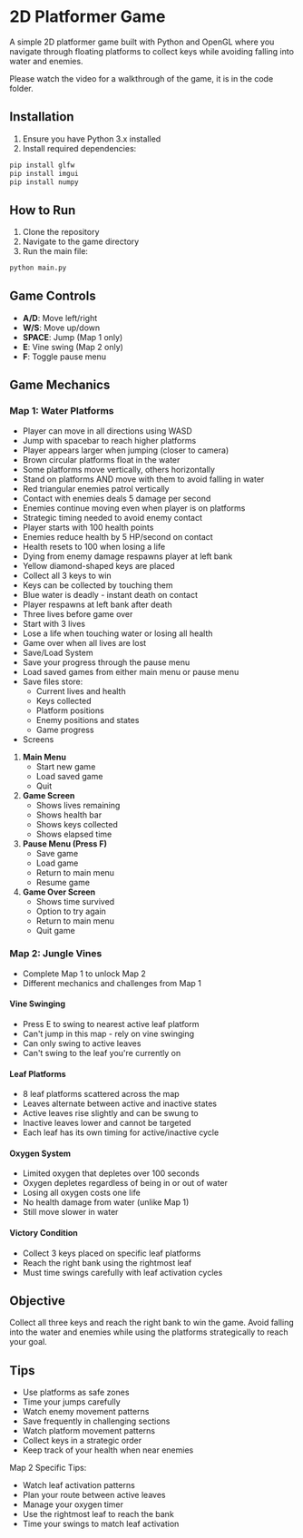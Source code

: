 # 2D Platformer Game

A simple 2D platformer game built with Python and OpenGL where you navigate through floating platforms to collect keys while avoiding falling into water and enemies.

Please watch the video for a walkthrough of the game, it is in the code folder.

## Installation

1. Ensure you have Python 3.x installed
2. Install required dependencies:

```bash
pip install glfw
pip install imgui
pip install numpy
```

## How to Run

1. Clone the repository
2. Navigate to the game directory
3. Run the main file:

```bash
python main.py
```

## Game Controls

- **A/D**: Move left/right
- **W/S**: Move up/down
- **SPACE**: Jump (Map 1 only)
- **E**: Vine swing (Map 2 only)
- **F**: Toggle pause menu

## Game Mechanics

### Map 1: Water Platforms
- Player can move in all directions using WASD
- Jump with spacebar to reach higher platforms
- Player appears larger when jumping (closer to camera)
- Brown circular platforms float in the water
- Some platforms move vertically, others horizontally
- Stand on platforms AND move with them to avoid falling in water
- Red triangular enemies patrol vertically
- Contact with enemies deals 5 damage per second
- Enemies continue moving even when player is on platforms
- Strategic timing needed to avoid enemy contact
- Player starts with 100 health points
- Enemies reduce health by 5 HP/second on contact
- Health resets to 100 when losing a life
- Dying from enemy damage respawns player at left bank
- Yellow diamond-shaped keys are placed
- Collect all 3 keys to win
- Keys can be collected by touching them
- Blue water is deadly - instant death on contact
- Player respawns at left bank after death
- Three lives before game over
- Start with 3 lives
- Lose a life when touching water or losing all health
- Game over when all lives are lost
- Save/Load System
- Save your progress through the pause menu
- Load saved games from either main menu or pause menu
- Save files store:
  - Current lives and health
  - Keys collected
  - Platform positions
  - Enemy positions and states
  - Game progress
- Screens
1. **Main Menu**
   - Start new game
   - Load saved game
   - Quit
2. **Game Screen**
   - Shows lives remaining
   - Shows health bar
   - Shows keys collected
   - Shows elapsed time
3. **Pause Menu (Press F)**
   - Save game
   - Load game
   - Return to main menu
   - Resume game
4. **Game Over Screen**
   - Shows time survived
   - Option to try again
   - Return to main menu
   - Quit game

### Map 2: Jungle Vines
- Complete Map 1 to unlock Map 2
- Different mechanics and challenges from Map 1

#### Vine Swinging
- Press E to swing to nearest active leaf platform
- Can't jump in this map - rely on vine swinging
- Can only swing to active leaves
- Can't swing to the leaf you're currently on

#### Leaf Platforms
- 8 leaf platforms scattered across the map
- Leaves alternate between active and inactive states
- Active leaves rise slightly and can be swung to
- Inactive leaves lower and cannot be targeted
- Each leaf has its own timing for active/inactive cycle

#### Oxygen System
- Limited oxygen that depletes over 100 seconds
- Oxygen depletes regardless of being in or out of water
- Losing all oxygen costs one life
- No health damage from water (unlike Map 1)
- Still move slower in water

#### Victory Condition
- Collect 3 keys placed on specific leaf platforms
- Reach the right bank using the rightmost leaf
- Must time swings carefully with leaf activation cycles

## Objective
Collect all three keys and reach the right bank to win the game. Avoid falling into the water and enemies while using the platforms strategically to reach your goal.

## Tips
- Use platforms as safe zones
- Time your jumps carefully
- Watch enemy movement patterns
- Save frequently in challenging sections
- Watch platform movement patterns
- Collect keys in a strategic order
- Keep track of your health when near enemies

Map 2 Specific Tips:
- Watch leaf activation patterns
- Plan your route between active leaves
- Manage your oxygen timer
- Use the rightmost leaf to reach the bank
- Time your swings to match leaf activation